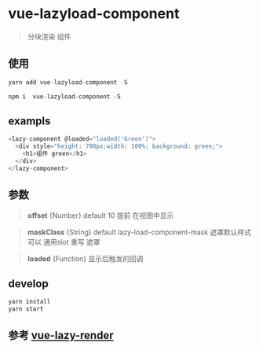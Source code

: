 # vue-lazyload-component
> 分块渲染 组件 

## 使用
```js
yarn add vue-lazyload-component -S

npm i  vue-lazyload-component -S
```

## exampls
```js
<lazy-component @loaded="loaded('Green')">
  <div style="height: 700px;width: 100%; background: green;">
    <h1>组件 green</h1>
  </div>
</lazy-component>
```

## 参数
> __offset__ {Number} default 10 提前 在视图中显示      

> __maskClass__ {String} default lazy-load-component-mask 遮罩默认样式 可以 通用slot 重写 遮罩  

> __loaded__  {Function} 显示后触发的回调  

## develop

```js
yarn install
yarn start
```

## 参考 [vue-lazy-render](https://github.com/yeyuqiudeng/vue-lazy-render)
